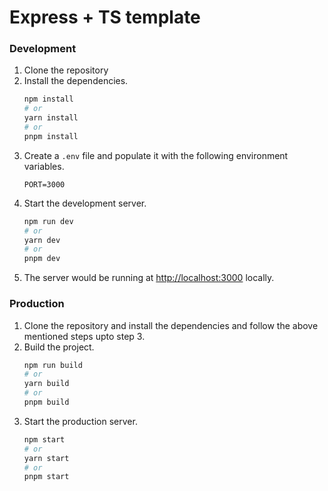 # Express + TS template



### Development
1. Clone the repository
2. Install the dependencies.
    ```bash
    npm install
   # or
    yarn install
    # or
    pnpm install
    ```
3. Create a `.env` file and populate it with the following environment variables.
    ```dotenv
    PORT=3000
    ```
4. Start the development server.
    ```bash
    npm run dev
    # or
    yarn dev
    # or
    pnpm dev
    ```
5. The server would be running at [http://localhost:3000](http://localhost:3000) locally.

### Production

1. Clone the repository and install the dependencies and follow the above mentioned steps upto step 3.
2. Build the project.
    ```bash
    npm run build
    # or
    yarn build
    # or
    pnpm build
    ```
3. Start the production server.
    ```bash
    npm start
    # or
    yarn start
    # or
    pnpm start
    ```